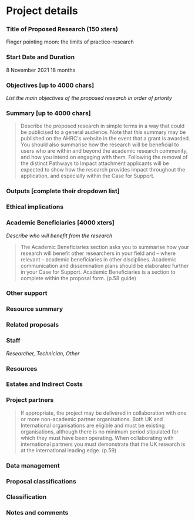 # Project details #

### Title of Proposed Research (150 xters)

Finger pointing moon: the limits of practice-research

### Start Date and Duration 

8 November 2021
18 months

### Objectives [up to 4000 chars] ###

_List the main objectives of the proposed research in order of priority_



### Summary [up to 4000 chars] 

>Describe the proposed research in simple terms in a way that could be publicised to a general audience. Note that this summary may be published on the AHRC's website in the event that a grant is awarded. You should also summarise how the research will be beneficial to users who are within and beyond the academic research community, and how you intend on engaging with them. Following the removal of the distinct Pathways to Impact attachment applicants will be expected to show how the research provides impact throughout the application, and especially within the Case for Support.

### Outputs [complete their dropdown list] 


### Ethical implications


### Academic Beneficiaries [4000 xters] ###

_Describe who will benefit from the research_

>The Academic Beneficiaries section asks you to summarise how your research will benefit other researchers in your field and – where relevant – academic beneficiaries in other disciplines. Academic communication and dissemination plans should be elaborated further in your Case for Support. Academic Beneficiaries is a section to complete within the proposal form. (p.58 guide)

### Other support 

### Resource summary

### Related proposals

### Staff 

_Researcher, Technician, Other_

### Resources

### Estates and Indirect Costs 



### Project partners

>If appropriate, the project may be delivered in collaboration with one or more non-academic partner organisations. Both UK and International organisations are eligible and must be existing organisations, although there is no minimum period stipulated for which they must have been operating. When collaborating with international partners you must demonstrate that the UK research is at the international leading edge. (p.59)

### Data management

### Proposal classifications 

### Classification

### Notes and comments


